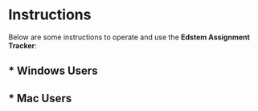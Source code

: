 # Instructions

Below are some instructions to operate and use the **Edstem Assignment Tracker**:

## * Windows Users

## * Mac Users